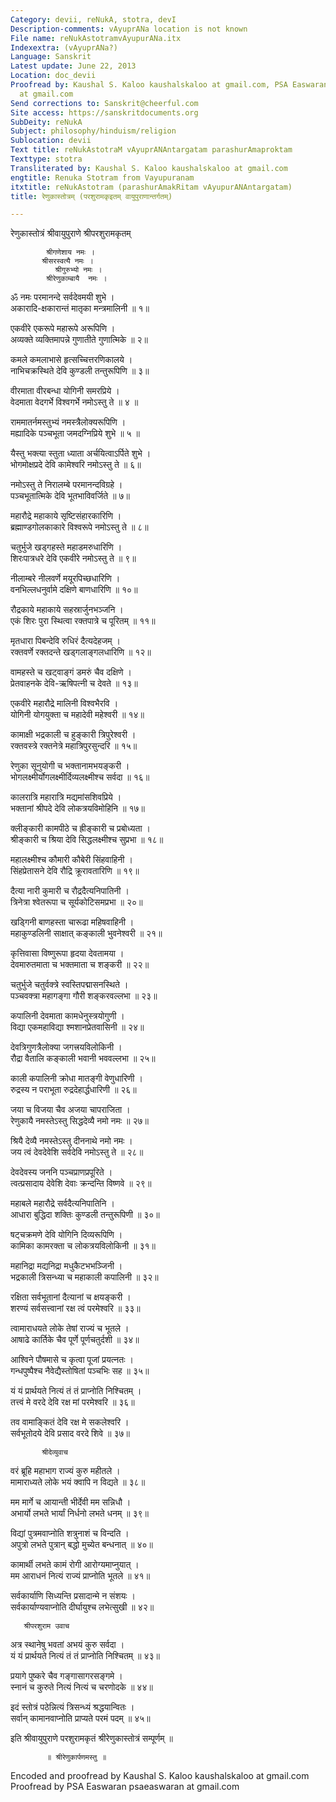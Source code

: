 ```yaml
---
Category: devii, reNukA, stotra, devI
Description-comments: vAyuprANa location is not known
File name: reNukAstotramvAyupurANa.itx
Indexextra: (vAyuprANa?)
Language: Sanskrit
Latest update: June 22, 2013
Location: doc_devii
Proofread by: Kaushal S. Kaloo kaushalskaloo at gmail.com, PSA Easwaran psaeaswaran
  at gmail.com
Send corrections to: Sanskrit@cheerful.com
Site access: https://sanskritdocuments.org
SubDeity: reNukA
Subject: philosophy/hinduism/religion
Sublocation: devii
Text title: reNukAstotraM vAyuprANAntargatam parashurAmaproktam
Texttype: stotra
Transliterated by: Kaushal S. Kaloo kaushalskaloo at gmail.com
engtitle: Renuka Stotram from Vayupuranam
itxtitle: reNukAstotram (parashurAmakRitam vAyupurANAntargatam)
title: रेणुकास्तोत्रम् (परशुरामकृइतम् वायुपुराणान्तर्गतम्)

---
```

  
 रेणुकास्तोत्रं श्रीवायुपुराणे श्रीपरशुरामकृतम्   
  
            श्रीगणेशाय नमः ।  
           श्रीसरस्वत्यै नमः ।  
              श्रीगुरुभ्यो नमः ।  
            श्रीरेणुकाम्बायै  नमः ।  
ॐ नमः परमानन्दे सर्वदेवमयी शुभे ।  
अकारादि-क्षकारान्तं मातृका मन्त्रमालिनी ॥ १॥  
  
एकवीरे एकरूपे महारूपे अरूपिणि ।  
अव्यक्ते व्यक्तिमापन्ने गुणातीते गुणात्मिके ॥ २॥  
  
कमले कमलाभासे हृत्सच्चित्तरणिकालये ।  
नाभिचक्रस्थिते देवि कुण्डली तन्तुरूपिणि ॥ ३॥  
  
वीरमाता वीरबन्धा योगिनी समरप्रिये ।  
वेदमाता वेदगर्भे विश्वगर्भे नमोऽस्तु ते ॥ ४ ॥  
  
राममातर्नमस्तुभ्यं नमस्त्रैलोक्यरूपिणि ।  
मह्यादिके पञ्चभूता जमदग्निप्रिये शुभे ॥ ५ ॥  
  
यैस्तु भक्त्या स्तुता ध्याता अर्चयित्वाऽर्पिते शुभे ।  
भोगमोक्षप्रदे देवि कामेश्वरि नमोऽस्तु ते ॥ ६॥  
  
नमोऽस्तु ते निरालम्बे परमानन्दविग्रहे ।  
पञ्चभूतात्मिके देवि भूतभाविवर्जिते ॥ ७॥  
  
महारौद्रे महाकाये सृष्टिसंहारकारिणि ।  
ब्रह्माण्डगोलकाकारे विश्वरूपे नमोऽस्तु ते ॥ ८॥  
  
चतुर्भुजे खड्गहस्ते महाडमरुधारिणि ।  
शिरःपात्रधरे देवि एकवीरे नमोऽस्तु ते ॥ ९॥  
  
नीलाम्बरे नीलवर्णे मयूरपिच्छधारिणि ।  
वनभिल्लधनुर्वामे दक्षिणे बाणधारिणि ॥ १०॥  
  
रौद्रकाये महाकाये सहस्रार्जुनभञ्जनि ।  
एकं शिरः पुरा स्थित्वा रक्तपात्रे च पूरितम् ॥ ११॥  
  
मृतधारा पिबन्देवि रुधिरं दैत्यदेहजम् ।  
रक्तवर्णे रक्तदन्ते खड्गलाङ्गलधारिणि ॥ १२॥  
  
वामहस्ते च खट्वाङ्गं डमरुं चैव दक्षिणे ।  
प्रेतवाहनके देवि-ऋषिपत्नी च देवते ॥ १३॥  
  
एकवीरे महारौद्रे मालिनी विश्वभैरवि ।  
योगिनी योगयुक्ता च महादेवी महेश्वरी ॥ १४॥  
  
कामाक्षी भद्रकाली च हुङ्कारी त्रिपुरेश्वरी ।  
रक्तवस्त्रे रक्तनेत्रे महात्रिपुरसुन्दरि ॥ १५॥  
  
रेणुका सूनुयोगी च भक्तानामभयङ्करी ।  
भोगलक्ष्मीर्योगलक्ष्मीर्दिव्यलक्ष्मीश्च सर्वदा ॥ १६॥  
  
कालरात्रि महारात्रि मद्यमांसशिवप्रिये ।  
भक्तानां श्रीपदे देवि लोकत्रयविमोहिनि ॥ १७॥  
  
क्लीङ्कारी कामपीठे च ह्रीङ्कारी च प्रबोध्यता ।  
श्रीङ्कारी च श्रिया देवि सिद्धलक्ष्मीश्च सुप्रभा ॥ १८॥  
  
महालक्ष्मीश्च कौमारी कौबेरी सिंहवाहिनी ।  
सिंहप्रेतासने देवि रौद्रि क्रूरावतारिणि ॥ १९॥  
  
दैत्या नारी कुमारी च रौद्रदैत्यनिपातिनी ।  
त्रिनेत्रा श्वेतरूपा च सूर्यकोटिसमप्रभा ॥ २०॥  
  
खड्गिनी बाणहस्ता चारूढा महिषवाहिनी ।  
महाकुण्डलिनी साक्षात् कङ्काली भुवनेश्वरी ॥ २१॥  
  
कृत्तिवासा विष्णुरूपा हृदया देवतामया ।  
देवमारुतमाता च भक्तमाता च शङ्करी ॥ २२॥  
  
चतुर्भुजे चतुर्वक्त्रे स्वस्तिपद्मासनस्थिते ।  
पञ्चवक्त्रा महागङ्गा गौरी शङ्करवल्लभा ॥ २३॥  
  
कपालिनी देवमाता कामधेनुस्त्रयोगुणी ।  
विद्या एकमहाविद्या श्मशानप्रेतवासिनी ॥ २४॥  
  
देवत्रिगुणत्रैलोक्या जगत्त्रयविलोकिनी ।  
रौद्रा वैतालि कङ्काली भवानी भववल्लभा ॥ २५॥  
  
काली कपालिनी क्रोधा मातङ्गी वेणुधारिणी ।  
रुद्रस्य न पराभूता रुद्रदेहार्द्धधारिणी ॥ २६॥  
  
जया च विजया चैव अजया चापराजिता ।  
रेणुकायै नमस्तेऽस्तु सिद्धदेव्यै नमो नमः ॥ २७॥  
  
श्रियै देव्यै नमस्तेऽस्तु दीननाथे नमो नमः ।  
जय त्वं देवदेवेशि सर्वदेवि नमोऽस्तु ते ॥ २८॥  
  
देवदेवस्य जननि पञ्चप्राणप्रपूरिते ।  
त्वत्प्रसादाय देवेशि देवाः क्रन्दन्ति विष्णवे ॥ २९॥  
  
महाबले महारौद्रे सर्वदैत्यनिपातिनि ।  
आधारा बुद्धिदा शक्तिः कुण्डली तन्तुरूपिणी ॥ ३०॥  
  
षट्चक्रमणे देवि योगिनि दिव्यरूपिणि ।  
कामिका कामरक्ता च लोकत्रयविलोकिनी ॥ ३१॥  
  
महानिद्रा मद्यनिद्रा मधुकैटभभञ्जिनी ।  
भद्रकाली त्रिसन्ध्या च महाकाली कपालिनी ॥ ३२॥  
  
रक्षिता सर्वभूतानां दैत्यानां च क्षयङ्करी ।  
शरण्यं सर्वसत्त्वानां रक्ष त्वं परमेश्वरि ॥ ३३॥  
  
त्वामाराधयते  लोके तेषां राज्यं च भूतले ।  
आषाढे कार्तिके चैव पूर्णे पूर्णचतुर्दशी  ॥ ३४॥  
  
आश्विने पौषमासे च कृत्वा पूजां प्रयत्नतः ।  
गन्धपुष्पैश्च नैवेद्यैस्तोषितां पञ्चभिः सह ॥ ३५॥  
  
यं यं प्रार्थयते नित्यं तं तं प्राप्नोति निश्चितम् ।  
तत्त्वं मे वरदे देवि रक्ष मां परमेश्वरि ॥ ३६॥  
  
तव वामाङ्कितं देवि रक्ष मे सकलेश्वरि ।  
सर्वभूतोदये देवि प्रसाद वरदे शिवे ॥ ३७॥  
  
           श्रीदेव्युवाच  
वरं ब्रूहि महाभाग राज्यं कुरु महीतले ।  
मामाराध्यते लोके भयं क्वापि न विद्यते ॥ ३८॥  
  
मम मार्गे च आयान्ती भीर्देवी मम सन्निधौ ।  
अभार्यो लभते भार्यां निर्धनो लभते धनम् ॥ ३९॥  
  
विद्यां पुत्रमवाप्नोति शत्रुनाशं च विन्दति ।  
अपुत्रो लभते पुत्रान् बद्धो मुच्येत बन्धनात् ॥ ४०॥  
  
कामार्थी लभते कामं रोगी आरोग्यमाप्नुयात् ।  
मम आराधनं नित्यं राज्यं प्राप्नोति भूतले ॥ ४१॥  
  
सर्वकार्याणि सिध्यन्ति प्रसादान्मे न संशयः ।  
सर्वकार्याण्यवाप्नोति दीर्घायुश्च लभेत्सुखी ॥ ४२॥  
  
       श्रीपरशुराम उवाच  
अत्र स्थानेषु भवतां अभयं कुरु सर्वदा ।  
यं यं प्रार्थयते नित्यं तं तं प्राप्नोति निश्चितम् ॥ ४३॥  
  
प्रयागे पुष्करे चैव गङ्गासागरसङ्गमे ।  
स्नानं च कुरुते नित्यं नित्यं च चरणोदके ॥ ४४॥  
  
इदं स्तोत्रं पठेन्नित्यं त्रिसन्ध्यं श्रद्धयान्वितः ।  
सर्वान् कामानवाप्नोति प्राप्यते परमं पदम् ॥ ४५॥  
  
इति श्रीवायुपुराणे परशुरामकृतं श्रीरेणुकास्तोत्रं सम्पूर्णम् ॥  
  
            ॥ श्रीरेणुकार्पणमस्तु ॥  
  
  
Encoded and proofread by Kaushal S. Kaloo  kaushalskaloo  at gmail.com  
Proofread by PSA Easwaran psaeaswaran at gmail.com  
  
